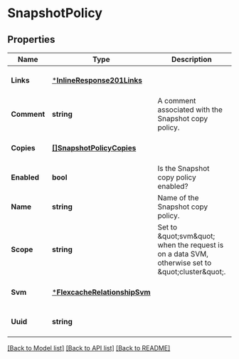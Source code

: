 # SnapshotPolicy

## Properties
Name | Type | Description | Notes
------------ | ------------- | ------------- | -------------
**Links** | [***InlineResponse201Links**](inline_response_201__links.md) |  | [optional] [default to null]
**Comment** | **string** | A comment associated with the Snapshot copy policy. | [optional] [default to null]
**Copies** | [**[]SnapshotPolicyCopies**](snapshot_policy_copies.md) |  | [optional] [default to null]
**Enabled** | **bool** | Is the Snapshot copy policy enabled? | [optional] [default to null]
**Name** | **string** | Name of the Snapshot copy policy. | [optional] [default to null]
**Scope** | **string** | Set to \&quot;svm\&quot; when the request is on a data SVM, otherwise set to \&quot;cluster\&quot;. | [optional] [default to null]
**Svm** | [***FlexcacheRelationshipSvm**](flexcache_relationship_svm.md) |  | [optional] [default to null]
**Uuid** | **string** |  | [optional] [default to null]

[[Back to Model list]](../README.md#documentation-for-models) [[Back to API list]](../README.md#documentation-for-api-endpoints) [[Back to README]](../README.md)



